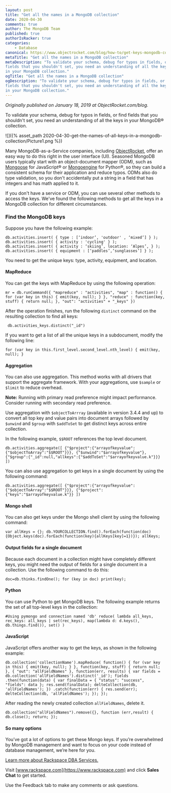 ```yaml
---
layout: post
title: "Get all the names in a MongoDB collection"
date: 2020-04-30
comments: true
author: The MongoDB Team
published: true
authorIsRacker: true
categories:
    - Database
canonical: https://www.objectrocket.com/blog/how-to/get-keys-mongodb-collection/
metaTitle: "Get all the names in a MongoDB collection"
metaDescription: "To validate your schema, debug for typos in fields, or find
fields that you shouldn't set, you need an understanding of all the keys
in your MongoDB collection."
ogTitle: "Get all the names in a MongoDB collection"
ogDescription: "To validate your schema, debug for typos in fields, or find
fields that you shouldn't set, you need an understanding of all the keys
in your MongoDB collection."
---
```


*Originally published on January 18, 2019 at ObjectRocket.com/blog.*

To validate your schema, debug for typos in fields, or find fields that you
shouldn't set, you need an understanding of all the keys in your MongoDB&reg;
collection.

<!--more-->

![]({% asset_path 2020-04-30-get-the-names-of-all-keys-in-a-mongodb-collection/Picture1.png %})

Many MongoDB-as-a-Service companies, including [ObjectRocket](https://www.objectrocket.com/),
offer an easy way to do this right in the user interface (UI). Seasoned MongoDB
users typically start with an object-document mapper (ODM), such as
[Mongoose](https://mongoosejs.com/) for JavaScript&reg; or [Mongoengine](https://mongoengine.org/)
for Python&reg;, so they can build a consistent schema for their application and
reduce typos. ODMs also do type validation, so you don't accidentally put a
string in a field that has integers and has math applied to it.

If you don't have a service or ODM, you can use several other methods to access
the keys. We've found the following methods to get all the keys in a MongoDB
collection for different circumstances.

### Find the MongoDB keys

Suppose you have the following example:

    db.activities.insert( { type : [‘indoor’, 'outdoor' , ‘mixed’] } );
    db.activities.insert( { activity : 'cycling' } );
    db.activities.insert( { activity : ‘skiing’, location: ‘Alpes’, } );
    db.activities.insert( { equipment : [‘paddles’,‘sunglasses’] } );

You need to get the unique keys: type, activity, equipment, and location.

#### MapReduce

You can get the keys with MapReduce by using the following operation:

    mr = db.runCommand({ "mapreduce" : "activities", "map" : function() { for (var key in this) { emit(key, null); } }, "reduce" : function(key, stuff) { return null; }, "out": "activities" + "_keys" })

After the operation finishes, run the following `distinct` command on the
resulting collection to find all keys:

     db.activities_keys.distinct("_id")

If you want to get a list of all the unique keys in a subdocument, modify
the following line:

    for (var key in this.first_level.second_level.nth_level) { emit(key, null); }

#### Aggregation

You can also use aggregation. This method works with all drivers that support
the aggregate framework. With your aggregations, use `$sample` or `$limit` to
reduce overhead.

**Note:** Running with primary read preference might impact performance. Consider
running with secondary read preference.

Use aggregation with `$objectToArrray` (available in version 3.4.4 and up) to
convert all top key and value pairs into document arrays followed by `$unwind`
and `$group` with `$addToSet` to get distinct keys across entire collection.

In the following example, `$$ROOT` references the top level document.

    db.activities.aggregate([ {"$project":{"arrayofkeyvalue":{"$objectToArray":"$$ROOT"}}}, {"$unwind":"$arrayofkeyvalue"}, {"$group":{"_id":null,"allkeys":{"$addToSet":"$arrayofkeyvalue.k"}}} ])

You can also use aggregation to get keys in a single document by using the
following command:

    db.activities.aggregate([ {"$project":{"arrayofkeyvalue":{"$objectToArray":"$$ROOT"}}}, {"$project":{"keys":"$arrayofkeyvalue.k"}} ])

#### Mongo shell

You can also get keys under the Mongo shell client by using the following command:

    var allKeys = {}; db.YOURCOLLECTION.find().forEach(function(doc){Object.keys(doc).forEach(function(key){allKeys[key]=1})}); allKeys;

#### Output fields for a single document

Because each document in a collection might have completely different keys, you
might need the output of fields for a single document in a collection. Use the
following command to do this:

    doc=db.thinks.findOne(); for (key in doc) print(key);

#### Python

You can use Python to get MongoDB keys. The following example returns the
set of all top-level keys in the collection:

    #Using pymongo and connection named 'db' reduce( lambda all_keys, rec_keys: all_keys | set(rec_keys), map(lambda d: d.keys(), db.things.find()), set() )

#### JavaScript

JavaScript offers another way to get the keys, as shown in the following example:

    db.collection('collectionName').mapReduce( function() { for (var key in this) { emit(key, null); } }, function(key, stuff) { return null; }, { "out": "allFieldNames" }, function(err, results) { var fields = db.collection('allFieldNames').distinct('_id'); fields .then(function(data) { var finalData = { "status": "success", "fields": data }; res.send(finalData); delteCollection(db, 'allFieldNames'); }) .catch(function(err) { res.send(err); delteCollection(db, 'allFieldNames'); }); });

After reading the newly created collection `allFieldNames`, delete it.

    db.collection("allFieldNames").remove({}, function (err,result) { db.close(); return; });

#### So many options

You’ve got a lot of options to get these Mongo keys. If you’re overwhelmed by
MongoDB management and want to focus on your code instead of database management,
we’re here for you.

<a class="cta blue" id="cta" href="https://www.rackspace.com/data/dba-services">Learn more about Rackspace DBA Services.</a>

Visit [www.rackspace.com](https://www.rackspace.com) and click **Sales Chat**
to get started.

Use the Feedback tab to make any comments or ask questions.
